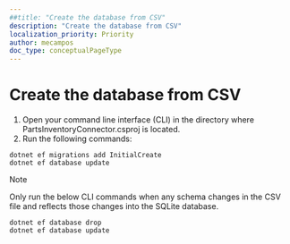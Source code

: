 ```yaml
---
##title: "Create the database from CSV"
description: "Create the database from CSV"
localization_priority: Priority
author: mecampos
doc_type: conceptualPageType
---
```


# Create the database from CSV

1. Open your command line interface (CLI) in the directory where PartsInventoryConnector.csproj is located.
2. Run the following commands:

```dotnetcli
dotnet ef migrations add InitialCreate
dotnet ef database update
```

> [!NOTE]
> Only run the below CLI commands when any schema changes in the CSV file and reflects those changes into the SQLite database.

```dotnetcli
dotnet ef database drop
dotnet ef database update
```
